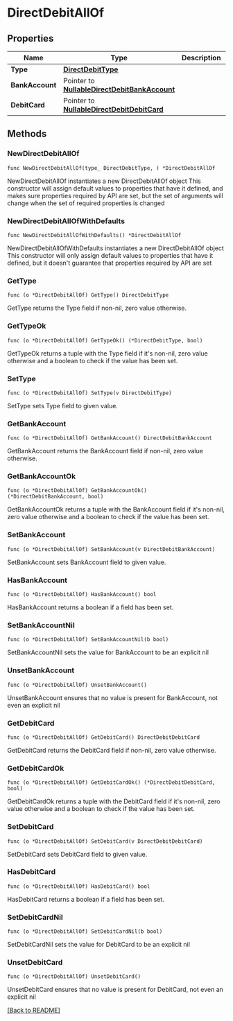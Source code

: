 # DirectDebitAllOf

## Properties

| Name | Type | Description | Notes |
| ------------ | ------------- | ------------- | ------------- |
| **Type** | [**DirectDebitType**](DirectDebitType.md) |  |  |
| **BankAccount** | Pointer to [**NullableDirectDebitBankAccount**](DirectDebitBankAccount.md) |  | [optional]  |
| **DebitCard** | Pointer to [**NullableDirectDebitDebitCard**](DirectDebitDebitCard.md) |  | [optional]  |

## Methods

### NewDirectDebitAllOf

`func NewDirectDebitAllOf(type_ DirectDebitType, ) *DirectDebitAllOf`

NewDirectDebitAllOf instantiates a new DirectDebitAllOf object
This constructor will assign default values to properties that have it defined,
and makes sure properties required by API are set, but the set of arguments
will change when the set of required properties is changed

### NewDirectDebitAllOfWithDefaults

`func NewDirectDebitAllOfWithDefaults() *DirectDebitAllOf`

NewDirectDebitAllOfWithDefaults instantiates a new DirectDebitAllOf object
This constructor will only assign default values to properties that have it defined,
but it doesn't guarantee that properties required by API are set

### GetType

`func (o *DirectDebitAllOf) GetType() DirectDebitType`

GetType returns the Type field if non-nil, zero value otherwise.

### GetTypeOk

`func (o *DirectDebitAllOf) GetTypeOk() (*DirectDebitType, bool)`

GetTypeOk returns a tuple with the Type field if it's non-nil, zero value otherwise
and a boolean to check if the value has been set.

### SetType

`func (o *DirectDebitAllOf) SetType(v DirectDebitType)`

SetType sets Type field to given value.


### GetBankAccount

`func (o *DirectDebitAllOf) GetBankAccount() DirectDebitBankAccount`

GetBankAccount returns the BankAccount field if non-nil, zero value otherwise.

### GetBankAccountOk

`func (o *DirectDebitAllOf) GetBankAccountOk() (*DirectDebitBankAccount, bool)`

GetBankAccountOk returns a tuple with the BankAccount field if it's non-nil, zero value otherwise
and a boolean to check if the value has been set.

### SetBankAccount

`func (o *DirectDebitAllOf) SetBankAccount(v DirectDebitBankAccount)`

SetBankAccount sets BankAccount field to given value.

### HasBankAccount

`func (o *DirectDebitAllOf) HasBankAccount() bool`

HasBankAccount returns a boolean if a field has been set.

### SetBankAccountNil

`func (o *DirectDebitAllOf) SetBankAccountNil(b bool)`

 SetBankAccountNil sets the value for BankAccount to be an explicit nil

### UnsetBankAccount
`func (o *DirectDebitAllOf) UnsetBankAccount()`

UnsetBankAccount ensures that no value is present for BankAccount, not even an explicit nil
### GetDebitCard

`func (o *DirectDebitAllOf) GetDebitCard() DirectDebitDebitCard`

GetDebitCard returns the DebitCard field if non-nil, zero value otherwise.

### GetDebitCardOk

`func (o *DirectDebitAllOf) GetDebitCardOk() (*DirectDebitDebitCard, bool)`

GetDebitCardOk returns a tuple with the DebitCard field if it's non-nil, zero value otherwise
and a boolean to check if the value has been set.

### SetDebitCard

`func (o *DirectDebitAllOf) SetDebitCard(v DirectDebitDebitCard)`

SetDebitCard sets DebitCard field to given value.

### HasDebitCard

`func (o *DirectDebitAllOf) HasDebitCard() bool`

HasDebitCard returns a boolean if a field has been set.

### SetDebitCardNil

`func (o *DirectDebitAllOf) SetDebitCardNil(b bool)`

 SetDebitCardNil sets the value for DebitCard to be an explicit nil

### UnsetDebitCard
`func (o *DirectDebitAllOf) UnsetDebitCard()`

UnsetDebitCard ensures that no value is present for DebitCard, not even an explicit nil

[[Back to README]](../../README.md)


